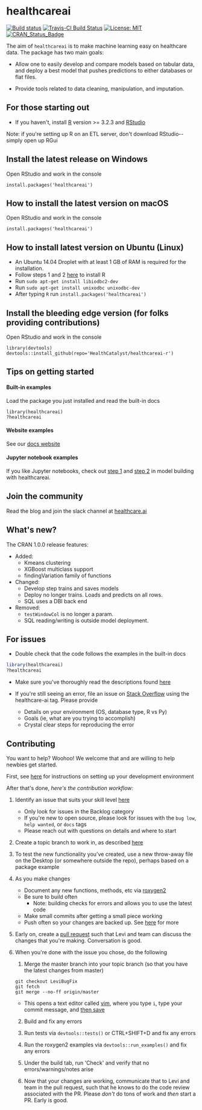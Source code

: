 # healthcareai

[![Build status](https://ci.appveyor.com/api/projects/status/0xrpe233o9a16l4l/branch/master?svg=true)](https://ci.appveyor.com/project/CatalystAdmin/healthcareai-r/) 
[![Travis-CI Build Status](https://travis-ci.org/HealthCatalyst/healthcareai-r.svg?branch=master)](https://travis-ci.org/HealthCatalyst/healthcareai-r)
[![License: MIT](https://img.shields.io/badge/License-MIT-blue.svg)](https://github.com/HealthCatalystSLC/healthcareai-r/blob/master/LICENSE)
[![CRAN_Status_Badge](http://www.r-pkg.org/badges/version-last-release/healthcareai)](https://cran.r-project.org/package=healthcareai)


The aim of `healthcareai` is to make machine learning easy on healthcare data. The package has two main goals:

-  Allow one to easily develop and compare models based on tabular data, and deploy a best model that pushes predictions to either databases or flat files.

-  Provide tools related to data cleaning, manipulation, and imputation.

## For those starting out

- If you haven't, install [R](https://cran.cnr.berkeley.edu) version >= 3.2.3 and [RStudio](https://www.rstudio.com/products/rstudio/download)

Note: if you're setting up R on an ETL server, don't download RStudio--simply open up RGui

## Install the latest release on Windows

Open RStudio and work in the console
```
install.packages('healthcareai')
```

## How to install the latest version on macOS

Open RStudio and work in the console
```
install.packages('healthcareai')
```

## How to install latest version on Ubuntu (Linux)

* An Ubuntu 14.04 Droplet with at least 1 GB of RAM is required for the installation.
* Follow steps 1 and 2 [here](https://www.digitalocean.com/community/tutorials/how-to-set-up-r-on-ubuntu-14-04) to install R
* Run `sudo apt-get install libiodbc2-dev`
* Run `sudo apt-get install unixodbc unixodbc-dev`
* After typing `R` run `install.packages('healthcareai')`

## Install the bleeding edge version (for folks providing contributions)

Open RStudio and work in the console 
```
library(devtools)
devtools::install_github(repo='HealthCatalyst/healthcareai-r')
```

## Tips on getting started

#### Built-in examples
Load the package you just installed and read the built-in docs
```
library(healthcareai)
?healthcareai
```

#### Website examples
See our [docs website](http://healthcareai-r.readthedocs.io)

#### Jupyter notebook examples
If you like Jupyter notebooks, check out [step 1](https://github.com/HealthCatalystSLC/documentation/blob/master/notebooks/Example1.ipynb) and [step 2](https://github.com/HealthCatalystSLC/documentation/blob/master/notebooks/Example2.ipynb) in model building with healthcareai.

## Join the community
Read the blog and join the slack channel at [healthcare.ai](https://healthcare.ai)

## What's new?
The CRAN 1.0.0 release features:
- Added: 
  - Kmeans clustering
  - XGBoost multiclass support
  - findingVariation family of functions
- Changed: 
  - Develop step trains and saves models
  - Deploy no longer trains. Loads and predicts on all rows.
  - SQL uses a DBI back end
- Removed:
  - `testWindowCol` is no longer a param.
  - SQL reading/writing is outside model deployment.

## For issues

- Double check that the code follows the examples in the built-in docs
```R
library(healthcareai)
?healthcareai
```
  
- Make sure you've thoroughly read the descriptions found [here](http://healthcareai-r.readthedocs.io)

- If you're still seeing an error, file an issue on [Stack Overflow](http://stackoverflow.com/) using the healthcare-ai tag. Please provide
  - Details on your environment (OS, database type, R vs Py)
  - Goals (ie, what are you trying to accomplish)
  - Crystal clear steps for reproducing the error

## Contributing

You want to help? Woohoo! We welcome that and are willing to help newbies get started.

First, see [here](CONTRIBUTING.md) for instructions on setting up your development environment

After that's done, *here's the contribution workflow:*

1) Identify an issue that suits your skill level [here](https://github.com/HealthCatalystSLC/healthcareai-r/issues)
   - Only look for issues in the Backlog category
   - If you're new to open source, please look for issues with the `bug low`, `help wanted`, or `docs` tags
   - Please reach out with questions on details and where to start

2) Create a topic branch to work in, as described [here](CONTRIBUTING.md#create-a-topic-branch-that-you-can-work-in)

3) To test the new functionality you've created, use a new throw-away file on the Desktop (or somewhere outside the repo), perhaps based on a package example

4) As you make changes
   - Document any new functions, methods, etc via [roxygen2](http://r-pkgs.had.co.nz/man.html)
   - Be sure to build often
     - Note: building checks for errors and allows you to use the latest code
   - Make small commits after getting a small piece working
   - Push often so your changes are backed up. See [here](https://gist.github.com/blackfalcon/8428401#push-your-branch) for more
   
5) Early on, create a [pull request](https://yangsu.github.io/pull-request-tutorial/) such that Levi and team can discuss the changes that you're making. Conversation is good.
   
6) When you're done with the issue you chose, do the following
   
   1. Merge the master branch into your topic branch (so that you have the latest changes from master)
   
   ```
   git checkout LeviBugFix
   git fetch
   git merge --no-ff origin/master
   ```
     - This opens a text editor called [vim](https://github.com/yuanqing/vim-basics/blob/master/README.md), where you type `i`, type your commit message, and [then save](http://stackoverflow.com/a/6098842/5636012)
   
   2. Build and fix any errors

   3. Run tests via `devtools::tests()` or CTRL+SHIFT+D and fix any errors
   
   4. Run the roxygen2 examples via `devtools::run_examples()` and fix any errors

   5. Under the build tab, run 'Check' and verify that no errors/warnings/notes arise
      
   6. Now that your changes are working, communicate that to Levi and team in the pull request, such that he knows to do the code review associated with the PR. Please *don't* do tons of work and *then* start a PR. Early is good.

